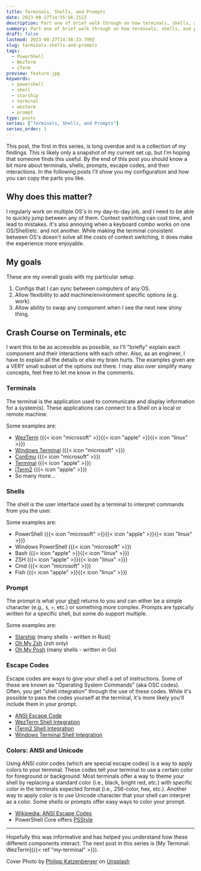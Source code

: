 ```yaml
---
title: Terminals, Shells, and Prompts
date: 2023-08-27T14:55:56.151Z
description: Part one of brief walk through on how terminals, shells, and prompts interact. In later posts I will go over my settings, but this lays the foundation.
summary: Part one of brief walk through on how terminals, shells, and prompts interact. In later posts I will go over my particular settings, but this lays the foundation.
draft: false
lastmod: 2023-08-27T14:56:33.799Z
slug: terminals-shells-and-prompts
tags:
  - PowerShell
  - WezTerm
  - iTerm
preview: feature.jpg
keywords:
  - powershell
  - shell
  - starship
  - terminal
  - wezterm
  - prompt
type: posts
series: ["Terminals, Shells, and Prompts"]
series_order: 1
---
```


This post, the first in this series, is long overdue and is a collection of my
findings. This is likely only a snapshot of my current set up, but I'm hoping that
someone finds this useful. By the end of this post you should know a bit more
about terminals, shells, prompts, escape codes, and their interactions. In the
following posts I'll show you my configuration and how you can copy the parts
you like.

## Why does this matter?

I regularly work on multiple OS's in my day-to-day job, and I need to be able to
quickly jump between any of them. Context switching can cost time, and lead to
mistakes. It's also annoying when a keyboard combo works on one OS/Shell/etc.
and not another. While making the terminal consistent between OS's doesn't solve
all the costs of context switching, it does make the experience more enjoyable.

## My goals

These are my overall goals with my particular setup.

1. Configs that I can sync between computers of any OS.
2. Allow flexibility to add machine/environment specific options (e.g. work).
3. Allow ability to swap any component when I see the next new shiny thing.

## Crash Course on Terminals, etc

I want this to be as accessible as possible, so I'll "briefly" explain each
component and their interactions with each other. Also, as an engineer, I have
to explain all the details or else my brain hurts. The examples given are a VERY
small subset of the options out there. I may also over simplify many concepts,
feel free to let me know in the comments.

### Terminals

The terminal is the application used to communicate and display
information for a system(s). These applications can connect to a Shell on a
local or remote machine.

Some examples are:

- [WezTerm](https://wezfurlong.org/wezterm/) ({{< icon "microsoft" >}}{{< icon "apple" >}}{{< icon "linux" >}})
- [Windows Terminal](https://aka.ms/terminal) ({{< icon "microsoft" >}})
- [ConEmu](https://conemu.github.io/) ({{< icon "microsoft" >}})
- [Terminal](https://support.apple.com/guide/terminal/welcome/mac) ({{< icon "apple" >}})
- [iTerm2](https://iterm2.com/) ({{< icon "apple" >}})
- So many more...

### Shells

The shell is the user interface used by a terminal to interpret commands from
you the user.

Some examples are:

- PowerShell ({{< icon "microsoft" >}}{{< icon "apple" >}}{{< icon "linux" >}})
- Windows PowerShell ({{< icon "microsoft" >}})
- Bash ({{< icon "apple" >}}{{< icon "linux" >}})
- ZSH ({{< icon "apple" >}}{{< icon "linux" >}})
- Cmd ({{< icon "microsoft" >}})
- Fish ({{< icon "apple" >}}{{< icon "linux" >}})

### Prompt

The prompt is what your [shell](#shells) returns to you and can either be a
simple character (e.g., `$`, `>`, etc.) or something more complex. Prompts are
typically written for a specific shell, but some do support multiple.

Some examples are:

- [Starship](https://starship.rs/) (many shells - written in Rust)
- [Oh My Zsh](https://ohmyz.sh/) (zsh only)
- [Oh My Posh](https://ohmyposh.dev/) (many shells - written in Go)

### Escape Codes

Escape codes are ways to give your shell a set of instructions. Some of these
are known as "Operating System Commands" (aka OSC codes). Often, you get "shell
integration" through the use of these codes. While it's possible to pass the codes yourself
at the terminal, it's more likely you'll include them in your prompt.

- [ANSI Escape Code](https://en.wikipedia.org/wiki/ANSI_escape_code)
- [WezTerm Shell Integration](https://wezfurlong.org/wezterm/shell-integration.html)
- [iTerm2 Shell Integration](https://iterm2.com/documentation-shell-integration.html)
- [Windows Terminal Shell Integration](https://devblogs.microsoft.com/commandline/shell-integration-in-the-windows-terminal/)

### Colors: ANSI and Unicode

Using ANSI color codes (which are special escape codes) is a way to apply colors
to your terminal. These codes tell your terminal to use a certain color for
foreground or background. Most terminals offer a way to theme your shell by
replacing a standard color (i.e., black, bright red, etc.) with specific color
in the terminals expected format (i.e., 256-color, hex, etc.). Another way to
apply color is to use Unicode character that your shell can interpret as a
color. Some shells or prompts offer easy ways to color your prompt.

- [Wikipedia: ANSI Escape Codes](https://en.wikipedia.org/wiki/ANSI_escape_code#Colors)
- PowerShell Core offers [PSStyle](https://learn.microsoft.com/en-us/powershell/module/microsoft.powershell.core/about/about_ansi_terminals?view=powershell-7.3#psstyle)

---

Hopefully this was informative and has helped you understand how these different
components interact. The next post in this series is [My Terminal: WezTerm]({{< ref "my-terminal" >}}).

Cover Photo by
[Philipp Katzenberger](https://unsplash.com/@fantasyflip?utm_source=unsplash&utm_medium=referral&utm_content=creditCopyText)
on
[Unsplash](https://unsplash.com/wallpapers/desktop/computer?utm_source=unsplash&utm_medium=referral&utm_content=creditCopyText)
